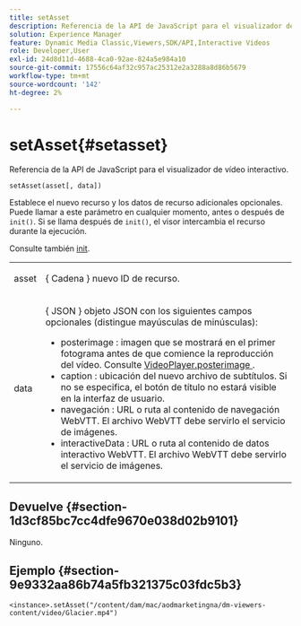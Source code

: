 ```yaml
---
title: setAsset
description: Referencia de la API de JavaScript para el visualizador de vídeo interactivo.
solution: Experience Manager
feature: Dynamic Media Classic,Viewers,SDK/API,Interactive Videos
role: Developer,User
exl-id: 24d8d11d-4688-4ca0-92ae-824a5e984a10
source-git-commit: 17556c64af32c957ac25312e2a3288a8d86b5679
workflow-type: tm+mt
source-wordcount: '142'
ht-degree: 2%

---
```


# setAsset{#setasset}

Referencia de la API de JavaScript para el visualizador de vídeo interactivo.

`setAsset(asset[, data])`

Establece el nuevo recurso y los datos de recurso adicionales opcionales. Puede llamar a este parámetro en cualquier momento, antes o después de `init()`. Si se llama después de `init()`, el visor intercambia el recurso durante la ejecución.

Consulte también [init](../../../c-html5-aem-asset-viewers/c-html5-aem-int-video/c-html5-aem-int-video-javascriptapiref/r-html5-aem-int-video-javascriptapiref-init.md#reference-aee94dd92a28410784f7a1792e28683b).

<table id="table_896DFF34A68A403DB93A6D597461A573"> 
 <tbody> 
  <tr> 
   <td colname="col1"> <p> <span class="codeph"> asset </span> </p> </td> 
   <td colname="col2"> <p>{ <span class="codeph"> Cadena </span>} nuevo ID de recurso. </p> </td> 
  </tr> 
  <tr> 
   <td colname="col1"> <p> <span class="codeph"> data </span> </p> </td> 
   <td colname="col2"> <p> { <span class="codeph"> JSON </span>} objeto JSON con los siguientes campos opcionales (distingue mayúsculas de minúsculas): </p> <p> 
     <ul id="ul_924FB99ACF0F43699CD229593F1C1384"> 
      <li id="li_F3CFEF28BCB7450991EFE0BD4EB28E36"> <span class="codeph"> posterimage </span> : imagen que se mostrará en el primer fotograma antes de que comience la reproducción del vídeo. Consulte <a href="../../../c-html5-aem-asset-viewers/c-html5-aem-int-video/r-html5-aem-int-video-config-attrib/r-html5-aem-int-video-config-attrib-videoplayer-posterimage.md#reference-8e8e2b3e7e9c4ee8b6dadf90cef494f7" format="dita" scope="local"> VideoPlayer.posterimage </a>. </li> 
      <li id="li_D6C3E543C70942C582020780E2DF74C8"> <span class="codeph"> caption </span> : ubicación del nuevo archivo de subtítulos. Si no se especifica, el botón de título no estará visible en la interfaz de usuario. </li> 
      <li id="li_BF866BD7275E450EA08A0E72FAA9D3AE"> <span class="codeph"> navegación </span> : URL o ruta al contenido de navegación WebVTT. El archivo WebVTT debe servirlo el servicio de imágenes. </li> 
      <li id="li_0C0EC5AB00554EC6AA01F60684A40213"> <span class="codeph"> interactiveData </span> : URL o ruta al contenido de datos interactivo WebVTT. El archivo WebVTT debe servirlo el servicio de imágenes. </li> 
     </ul> </p> </td> 
  </tr> 
 </tbody> 
</table>

## Devuelve {#section-1d3cf85bc7cc4dfe9670e038d02b9101}

Ninguno.

## Ejemplo {#section-9e9332aa86b74a5fb321375c03fdc5b3}

```
<instance>.setAsset("/content/dam/mac/aodmarketingna/dm-viewers-content/video/Glacier.mp4")
```
